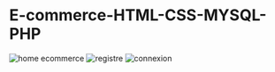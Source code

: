 # E-commerce-HTML-CSS-MYSQL-PHP
![home ecommerce](https://user-images.githubusercontent.com/38477281/143477271-0487e550-9e80-45f8-bbab-eb6ddae8348e.JPG)
![registre](https://user-images.githubusercontent.com/38477281/143477444-3a83a373-7bc0-4fbe-92f8-1b43a278906a.JPG)
![connexion](https://user-images.githubusercontent.com/38477281/143477454-3bcd0351-e7d6-42c4-8f6b-b5993cac9134.JPG)
